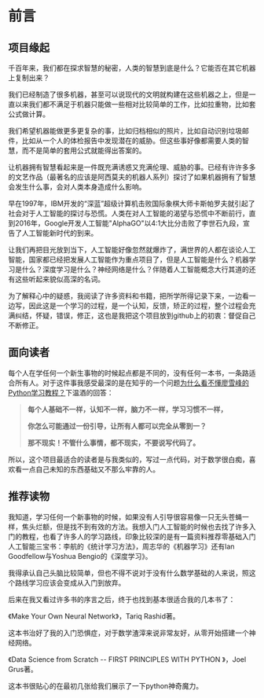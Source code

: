# 前言

## 项目缘起

千百年来，我们都在探求智慧的秘密，人类的智慧到底是什么？它能否在其它机器上复制出来？

我们已经制造了很多机器，甚至可以说现代的文明就构建在这些机器之上，但是一直以来我们都不满足于机器只能做一些相对比较简单的工作，比如拉重物，比如套公式做计算。

我们希望机器能做更多更复杂的事，比如归档相似的照片，比如自动识别垃圾邮件，比如从一个人的体检报告中发现潜在的威胁。但这些事好像都需要人类的智慧，而不是简单的套用公式就能得出答案的。

让机器拥有智慧看起来是一件既充满诱惑又充满伦理、威胁的事。已经有许许多多的文艺作品（最著名的应该是阿西莫夫的机器人系列）探讨了如果机器拥有了智慧会发生什么事，会对人类本身造成什么影响。

早在1997年，IBM开发的“深蓝”超级计算机击败国际象棋大师卡斯帕罗夫就引起了社会对于人工智能的探讨与恐慌。人类在对人工智能的渴望与恐慌中不断前行，直到2016年，Google开发人工智能"AlphaGO"以4:1大比分击败了李世石九段，宣告了人工智能新时代的到来。

让我们再把目光放到当下，人工智能好像忽然就爆炸了，满世界的人都在谈论人工智能，国家都已经把发展人工智能作为重点项目了，但是人工智能是什么？机器学习是什么？深度学习是什么？神经网络是什么？伴随着人工智能概念大行其道的还有这些听起来貌似高深的名词。

为了解释心中的疑惑，我阅读了许多资料和书籍，把所学所得记录下来，一边看一边写，因此这是一个学习的过程，是一个认知，反馈，矫正的过程，整个过程会充满纠结，怀疑，错误，修正，这也是我把这个项目放到github上的初衷：督促自己不断修正。

## 面向读者

每个人在学任何一个新生事物的时候起点都是不同的，没有任何一本书，一条路适合所有人。对于这件事我感受最深的是在知乎的一个问题[为什么看不懂廖雪峰的Python学习教程？](https://www.zhihu.com/question/51536745)下温酒的回答：

> **每个人基础不一样，认知不一样，脑力不一样，学习习惯不一样，**
>
> **你怎么可能通过一份引导，让所有人都可以完全从零到一？**
>
> **那不现实！不管什么事情，都不现实，不要说写代码了。**

所以，这个项目最适合的读者是与我类似的，写过一点代码，对于数学很白痴，喜欢看一点自己未知的东西基础又不那么牢靠的人。

## 推荐读物

我知道，学习任何一个新事物的时候，如果没有人引导很容易像一只无头苍蝇一样，焦头烂额，但是找不到有效的方法。我想入门人工智能的时候也去找了许多入门的教程，也看了许多人的学习路线，印象比较深的是有一篇资料推荐零基础入门人工智能三宝书：李航的《统计学习方法》，周志华的《机器学习》还有Ian Goodfellow与Yoshua Bengio的《深度学习》。

我得承认自己头脑比较简单，但也不得不说对于没有什么数学基础的人来说，照这个路线学习应该会变成从入门到放弃。

后来在我又看过许多书的序言之后，终于也找到基本很适合我的几本书了：

《Make Your Own Neural Network》，Tariq Rashid著。

这本书治好了我的入门恐惧症，对于数学渣滓来说非常友好，从零开始搭建一个神经网络。

《Data Science from Scratch -- FIRST PRINCIPLES WITH PYTHON 》，Joel Grus著。

这本书很贴心的在最初几张给我们展示了一下python神奇魔力。